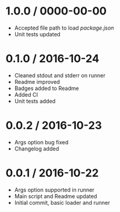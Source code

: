 1.0.0 / 0000-00-00
==================

  * Accepted file path to load _package.json_
  * Unit tests updated

0.1.0 / 2016-10-24
==================

  * Cleaned stdout and stderr on runner
  * Readme improved
  * Badges added to Readme
  * Added CI
  * Unit tests added

0.0.2 / 2016-10-23
==================
  
  * Args option bug fixed
  * Changelog added

0.0.1 / 2016-10-22
==================

  * Args option supported in runner
  * Main script and Readme updated
  * Initial commit, basic loader and runner
